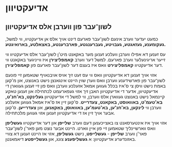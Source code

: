 # אדיעקטיוון

<!--… -->

## לשון־עבר פון ווערבן אלס אדיעקטיוון

כמעט יעדער ווערב אינעם לשון־עבר פארעם דינט אויך אלס אן אדיעקטיוו, ווי למשל, **געקומענע, געזאגטע, געבויטע, געברענגטע, פארברענטע, באצאלטע, בארואיגטע.**

<!-- -->

עס זענען דא אפילו ווערבן וועלכע זענען מער באקאנט מיט'ן לשון־עבר אלס אדיעקטיוו ווי זייער אריגינעלער ווערב פארעם. למשל דער ווערב **קאמפליצירן** איז ווייניגער באקאנט ווי דער אדיעקטיוו **קאמפליצירט** וואס איז בעצם דער לשון־עבר פארעם פון **קאמפליצירן**.

אזוי אויך זענען דא אדיעקטיוון וואס ווי עס זעט זיך אויס אויבנאויף שטאמען זיי פונעם לשון־עבר פון פארשידענע ווערבן וואס ווערן שוין היינט אינגאנצן נישט באנוצט, און מ'קען באמת נישט וויסן צי ס'איז בכלל געווען אמאל אזעלכע ווערבן וואס פון זיי זענען געווארן די אדיעקטיוון, אדער די אדיעקטיוון האבן זיך אזוי געפארעמט לכתחילה און זענען טאקע קיינמאל נישט באנוצט געווארן אלס ווערבן, ווי למשל די אדיעקטיוון **געלינקט, בא'חנ'ט, בא'טעמ'ט, באוואוסט, באקאנט, צעדרייט**. ס'קען זיין אז ס'איז אמאל געווען אזעלכע ווערבן ווי **לינקען, בא'חנ'ען, בא'טעמ'ען, באוואוסן, באַקאַנען**, און **צעדרייען**. ס'קען אבער אויך זיין אז די אדיעקטיוון זענען אזוי געווען מלכתחילה.

אזוי אויך איז אינטערסאנט צו באצייכענען דעם ווערב **שלייפן** און דער אדיעקטיוו **געשליפן** וואס ווארשיינליך שטאמען זיי פון איין ווארט. היינט אבער נוצט מען פאר'ן לשון־עבר פאר'ן ווערב **שלייפן** - **געשלייפט**, נישט **געשליפן**, אזוי אז היינט זענען דא צוויי באזונדערע אדיעקטיוון: א **געשליפענע** צונג, און **געשלייפטע** דיאמאנטן.
